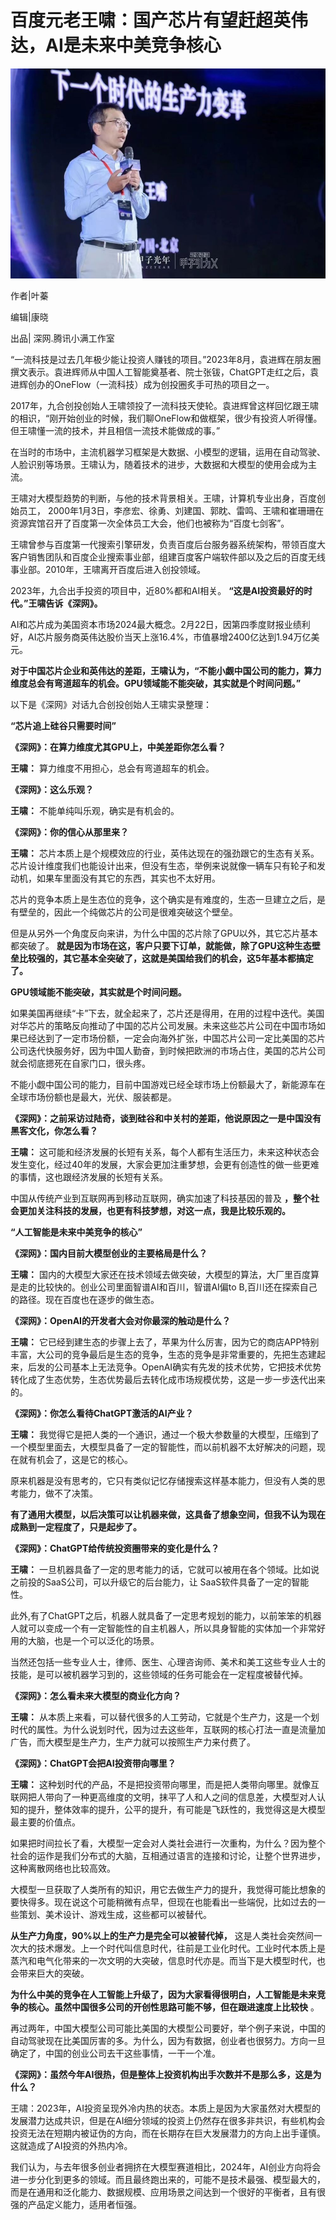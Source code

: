 # 百度元老王啸：国产芯片有望赶超英伟达，AI是未来中美竞争核心

![4d2a26d2cfc98ce90560be58dff00bf0.jpg](https://raw.githubusercontent.com/qqhsx/qqnews_image/main/2024/02/23/百度元老王啸：国产芯片有望赶超英伟达，AI是未来中美竞争核心/4d2a26d2cfc98ce90560be58dff00bf0.jpg)

作者|叶蓁

编辑|康晓

出品| 深网.腾讯小满工作室

“一流科技是过去几年极少能让投资人赚钱的项目。”2023年8月，袁进辉在朋友圈撰文表示。袁进辉师从中国人工智能奠基者、院士张钹，ChatGPT走红之后，袁进辉创办的OneFlow（一流科技）成为创投圈炙手可热的项目之一。

2017年，九合创投创始人王啸领投了一流科技天使轮。袁进辉曾这样回忆跟王啸的相识，“刚开始创业的时候，我们聊OneFlow和做框架，很少有投资人听得懂。但王啸懂一流的技术，并且相信一流技术能做成的事。”

在当时的市场中，主流机器学习框架是大数据、小模型的逻辑，运用在自动驾驶、人脸识别等场景。王啸认为，随着技术的进步，大数据和大模型的使用会成为主流。

王啸对大模型趋势的判断，与他的技术背景相关。王啸，计算机专业出身，百度创始员工，
2000年1月3日，李彦宏、徐勇、刘建国、郭眈、雷鸣、王啸和崔珊珊在资源宾馆召开了百度第一次全体员工大会，他们也被称为“百度七剑客”。

王啸曾参与百度第一代搜索引擎研发，负责百度后台服务器系统架构，带领百度大客户销售团队和百度企业搜索事业部，组建百度客户端软件部以及之后的百度无线事业部。2010年，王啸离开百度后进入创投领域。

2023年，九合出手投资的项目中，近80%都和AI相关。 **“这是AI投资最好的时代。”王啸告诉《深网》。**

AI和芯片成为美国资本市场2024最大概念。2月22日，因第四季度财报业绩利好，AI芯片服务商英伟达股价当天上涨16.4%，市值暴增2400亿达到1.94万亿美元。

**对于中国芯片企业和英伟达的差距，王啸认为，“不能小觑中国公司的能力，算力维度总会有弯道超车的机会。GPU领域能不能突破，其实就是个时间问题。”**

以下是《深网》对话九合创投创始人王啸实录整理：

**“芯片追上硅谷只需要时间”**

**《深网》：在算力维度尤其GPU上，中美差距你怎么看？**

**王啸：** 算力维度不用担心，总会有弯道超车的机会。

**《深网》：这么乐观？**

**王啸：** 不能单纯叫乐观，确实是有机会的。

**《深网》：你的信心从那里来？**

**王啸：**
芯片本质上是个规模效应的行业，英伟达现在的强劲跟它的生态有关系。芯片设计维度我们也能设计出来，但没有生态，举例来说就像一辆车只有轮子和发动机，如果车里面没有其它的东西，其实也不太好用。

芯片的竞争本质上是生态位的竞争，这个确实是有难度的，生态一旦建立之后，是有壁垒的，因此一个纯做芯片的公司是很难突破这个壁垒。

但是从另外一个角度反向来讲，为什么中国的芯片除了GPU以外，其它芯片基本都突破了。
**就是因为市场在这，客户只要下订单，就能做，除了GPU这种生态壁垒比较强的，其它基本全突破了，这就是美国给我们的机会，这5年基本都搞定了。**

**GPU领域能不能突破，其实就是个时间问题。**

如果美国再继续“卡”下去，就全起来了，芯片还是得用，在用的过程中迭代。美国对华芯片的策略反向推动了中国的芯片公司发展。未来这些芯片公司在中国市场如果已经达到了一定市场份额，一定会向海外扩张，中国芯片公司一定比美国的芯片公司迭代快服务好，因为中国人勤奋，到时候把欧洲的市场占住，美国的芯片公司就会彻底摁死在自家门口，很头疼。

不能小觑中国公司的能力，目前中国游戏已经全球市场上份额最大了，新能源车在全球市场份额也是最大，光伏、服装都是。

**《深网》：之前采访过陆奇，谈到硅谷和中关村的差距，他说原因之一是中国没有黑客文化，你怎么看？**

**王啸：**
这可能和经济发展的长短有关系，每个人都有生活压力，未来这种状态会发生变化，经过40年的发展，大家会更加注重梦想，会更有创造性的做一些更难的事情，这也跟经济发展的长短有关系。

中国从传统产业到互联网再到移动互联网，确实加速了科技基因的普及 **，整个社会更加关注科技的发展，也更有科技梦想，对这一点，我是比较乐观的。**

**“人工智能是未来中美竞争的核心”**

**《深网》：国内目前大模型创业的主要格局是什么？**

**王啸：** 国内的大模型大家还在技术领域去做突破，大模型的算法，大厂里百度算是走的比较快的。创业公司里面智谱AI和百川，智谱AI偏to
B,百川还在探索自己的路径。现在百度也在逐步的做生态。

**《深网》：OpenAI的开发者大会对你最深的触动是什么？**

**王啸：**
它已经到建生态的步骤上去了，苹果为什么厉害，因为它的商店APP特别丰富，大公司的竞争最后是生态的竞争，生态的竞争是非常重要的，先把生态建起来，后发的公司基本上无法竞争。OpenAI确实有先发的技术优势，它把技术优势转化成了生态优势，生态优势最后去转化成市场规模优势，这是一步一步迭代出来的。

**《深网》：你怎么看待ChatGPT激活的AI产业？**

**王啸：**
我觉得它是把人类的一个通识，通过一个极大参数量的大模型，压缩到了一个模型里面去，大模型具备了一定的智能性，而以前机器不太好解决的问题，现在就有机会了，这是它的核心。

原来机器是没有思考的，它只有类似记忆存储搜索这样基本能力，但没有人类的思考能力，做不了决策。

**有了通用大模型，以后决策可以让机器来做，这具备了想象空间，但我不认为现在成熟到一定程度了，只是起步了。**

**《深网》：ChatGPT给传统投资圈带来的变化是什么？**

**王啸：** 一旦机器具备了一定的思考能力的话，它就可以被用在各个领域。比如说之前投的SaaS公司，可以升级它的后台能力，让
SaaS软件具备了一定的智能性。

此外,有了ChatGPT之后，机器人就具备了一定思考规划的能力，以前笨笨的机器人就可以变成一个有一定智能性的自主机器人，所以具身智能的实体加一个非常好用的大脑，也是一个可以泛化的场景。

当然还包括一些专业人士，律师、医生、心理咨询师、美术和美工这些专业人士的技能，是可以被机器学习到的，这些领域的任务可能会在一定程度被替代掉。

**《深网》：怎么看未来大模型的商业化方向？**

**王啸：**
从本质上来看，可以替代很多的人工劳动，它就是个生产力，这是一个划时代的属性。为什么说划时代，因为过去这些年，互联网的核心打法一直是流量加广告，而大模型是生产力，生产力就可以按照生产力来付费了。

**《深网》：ChatGPT会把AI投资带向哪里？**

**王啸：**
这种划时代的产品，不是把投资带向哪里，而是把人类带向哪里。就像互联网把人带向了一种更高维度的文明，抹平了人和人之间的信息差，大模型对人认知的提升，整体效率的提升，公平的提升，有可能是飞跃性的，我觉得这是大模型最主要的价值点。

如果把时间拉长了看，大模型一定会对人类社会进行一次重构，为什么？因为整个社会的运作是我们分布式的大脑，互相通过语言的连接和讨论，让整个世界进步，这种离散网络也比较高效。

大模型一旦获取了人类所有的知识，用它去做生产力的提升，我觉得可能比想象的要快得多。现在说这个可能稍微有点早，但现在也能看出一些端倪，比如过去的一些策划、美术设计、游戏生成，这些都可以被替代。

**从生产力角度，90%以上的生产力是完全可以被替代掉，**
这是人类社会突然间一次大的技术爆发。上一个时代叫信息时代，往前是工业化时代。工业时代本质上是蒸汽和电气化带来的一次文明的大突破，信息时代亦是。而当下是大模型时代，也会带来巨大的突破。

**为什么中美的竞争在人工智能上升级了，因为大家看得很明白，人工智能是未来竞争的核心。虽然中国很多公司的开创性思路可能不够，但在跟进速度上比较快** 。

再过两年，中国大模型公司可能比美国的大模型公司要好，举个例子来说，中国的自动驾驶现在比美国厉害的多。为什么，因为有数据，创业者也很努力。方向一旦确定了，中国的创业公司去干这些事情，一干一个准。

**《深网》：虽然今年AI很热，但是整体上投资机构出手次数并不是那么多，这是为什么？**

王啸：2023年，AI投资呈现外冷内热的状态。本质上是因为大家虽然对大模型的发展潜力达成共识，但是在AI细分领域的投资上仍然存在很多非共识，有些机构会投资无法在短期内被证伪的方向，而在长期存在巨大发展潜力的方向上出手谨慎。这就造成了AI投资的外热内冷。

我们认为，与去年很多创业者拥挤在大模型赛道相比，2024年，AI创业方向将会进一步分化到更多的领域。而且最终跑出来的，可能不是技术最强、模型最大的，而是在通用和泛化能力、数据规模、应用场景之间达到一个很好的平衡者，且有很强的产品定义能力，适用者恒强。

